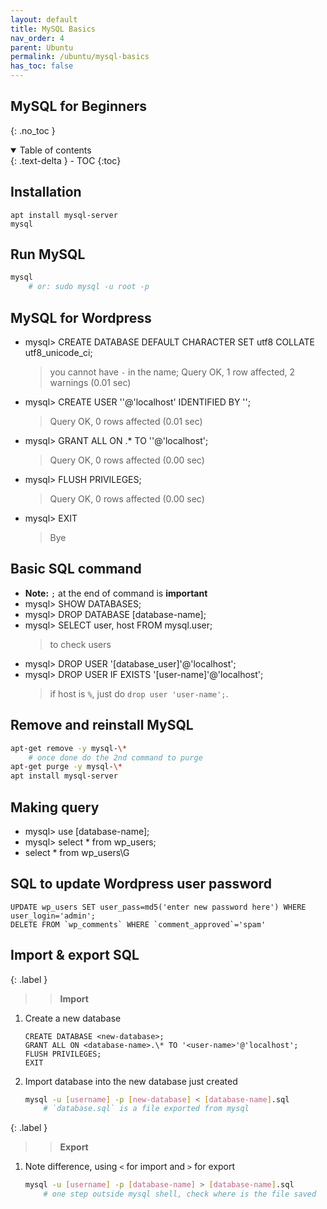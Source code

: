```yaml
---
layout: default    
title: MySQL Basics
nav_order: 4
parent: Ubuntu
permalink: /ubuntu/mysql-basics
has_toc: false
---
```


## MySQL for Beginners 
{: .no_toc } 

<details open markdown="block">
  <summary>
    Table of contents
  </summary>
  {: .text-delta }
- TOC
{:toc}
</details>

## Installation 

```
apt install mysql-server
mysql
```

## Run MySQL 

```bash
mysql 
    # or: sudo mysql -u root -p
```

## MySQL for Wordpress

* mysql> CREATE DATABASE <database-name> DEFAULT CHARACTER SET utf8 COLLATE utf8_unicode_ci;
    > you cannot have `-` in the name;
    > Query OK, 1 row affected, 2 warnings (0.01 sec)
* mysql> CREATE USER '<user-name>'@'localhost' IDENTIFIED BY '<password>';
    > Query OK, 0 rows affected (0.01 sec)
* mysql> GRANT ALL ON <database-name>.* TO '<user-name>'@'localhost';
    > Query OK, 0 rows affected (0.00 sec)
* mysql> FLUSH PRIVILEGES;
    > Query OK, 0 rows affected (0.00 sec)
* mysql> EXIT
    > Bye

## Basic SQL command

* **Note:** `;` at the end of command is **important**
* mysql> SHOW DATABASES;
* mysql> DROP DATABASE [database-name];
* mysql> SELECT user, host FROM mysql.user;
    > to check users
* mysql> DROP USER '[database_user]'@'localhost';
* mysql> DROP USER IF EXISTS '[user-name]'@'localhost';
    > if host is `%`, just do `drop user 'user-name';`.

## Remove and reinstall MySQL

```bash
apt-get remove -y mysql-\*
    # once done do the 2nd command to purge
apt-get purge -y mysql-\*
apt install mysql-server
```

## Making query 
* mysql> use [database-name];
* mysql> select * from wp_users;
* select * from wp_users\G

## SQL to update Wordpress user password

```
UPDATE wp_users SET user_pass=md5('enter new password here') WHERE user_login='admin';
DELETE FROM `wp_comments` WHERE `comment_approved`='spam'
```

## Import & export SQL

{: .label }
>> **Import** 

1.  Create a new database 

    ```
    CREATE DATABASE <new-database>;
    GRANT ALL ON <database-name>.\* TO '<user-name>'@'localhost';
    FLUSH PRIVILEGES;
    EXIT
    ```

2.  Import database into the new database just created
   
    ```bash
    mysql -u [username] -p [new-database] < [database-name].sql
        # `database.sql` is a file exported from mysql
    ```

{: .label }
>> **Export** 

1.  Note difference, using `<` for import and `>` for export
   
    ```bash
    mysql -u [username] -p [database-name] > [database-name].sql
        # one step outside mysql shell, check where is the file saved
    ```